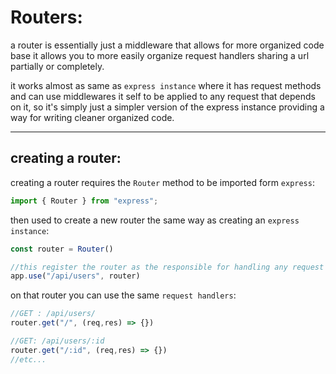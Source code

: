 <!-- @format -->

# Routers:

a router is essentially just a middleware that allows for more organized code base it allows you to more easily organize request handlers sharing a url partially or completely.

it works almost as same as `express instance` where it has request methods and can use middlewares it self to be applied to any request that depends on it, so it's simply just a simpler version of the express instance providing a way for writing cleaner organized code.

---

## creating a router:

creating a router requires the `Router` method to be imported form `express`:

```javascript
import { Router } from "express";
```

then used to create a new router the same way as creating an `express instance`:

```javascript
const router = Router()

//this register the router as the responsible for handling any request to /api/users and any thing that falls under it
app.use("/api/users", router)
```

on that router you can use the same `request handlers`:

```javascript
//GET : /api/users/
router.get("/", (req,res) => {})

//GET: /api/users/:id
router.get("/:id", (req,res) => {})
//etc...
```
